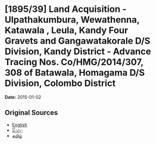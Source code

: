 # [1895/39] Land Acquisition - Ulpathakumbura, Wewathenna, Katawala , Leula, Kandy Four Gravets and Gangawatakorale  D/S Division, Kandy District - Advance Tracing Nos. Co/HMG/2014/307, 308 of Batawala, Homagama  D/S Division, Colombo District

**Date:** 2015-01-02

## Original Sources

- [English](https://documents.gov.lk/view/extra-gazettes/2015/1/1895-39_E.pdf)
- [සිංහල](https://documents.gov.lk/view/extra-gazettes/2015/1/1895-39_S.pdf)
- [தமிழ்](https://documents.gov.lk/view/extra-gazettes/2015/1/1895-39_T.pdf)
